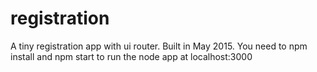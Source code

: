 # registration

A tiny registration app with ui router. Built in May 2015.
You need to npm install and npm start to run the node app at localhost:3000